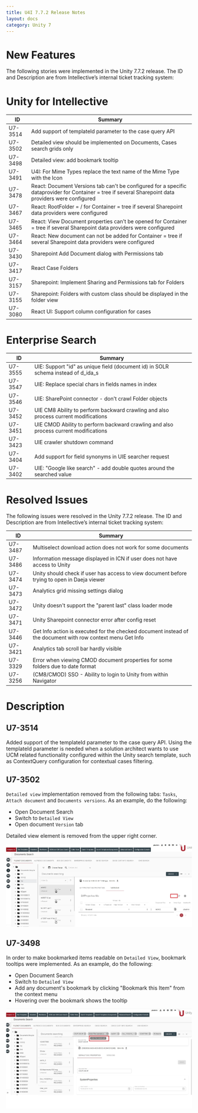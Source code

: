 ```yaml
---
title: U4I 7.7.2 Release Notes
layout: docs
category: Unity 7
---
```


# New Features

The following stories were implemented in the Unity 7.7.2 release. The ID and Description are from Intellective’s internal ticket tracking system:

# Unity for Intellective

| ID      | Summary                                                                                                                                                |
| ------- | ------------------------------------------------------------------------------------------------------------------------------------------------------ |
| U7-3514 | Add support of templateId parameter to the case query API                                                                                              |
| U7-3502 | Detailed view should be implemented on Documents, Cases search grids only                                                                              |
| U7-3498 | Detailed view: add bookmark tooltip                                                                                                                    |
| U7-3491 | U4I: For Mime Types replace the text name of the Mime Type with the Icon                                                                               |
| U7-3478 | React: Document Versions tab can't be configured for a specific dataprovider for Container = tree if several Sharepoint data providers were configured |
| U7-3467 | React: RootFolder = / for Container = tree if several Sharepoint data providers were configured                                                        |
| U7-3465 | React: View Document properties can't be opened for Container = tree if several Sharepoint data providers were configured                              |
| U7-3464 | React: New document can not be added for Container = tree if several Sharepoint data providers were configured                                         |
| U7-3430 | Sharepoint Add Document dialog with Permissions tab                                                                                                    |
| U7-3417 | React Case Folders                                                                                                                                     |
| U7-3157 | Sharepoint: Implement Sharing and Permissions tab for Folders                                                                                          |
| U7-3155 | Sharepoint: Folders with custom class should be displayed in the folder view                                                                           |
| U7-3080 | React UI: Support column configuration for cases                                                                                                       |

# Enterprise Search

| ID      | Summary                                                                              |
| ------- | ------------------------------------------------------------------------------------ |
| U7-3555 | UIE: Support "id" as unique field (document id) in SOLR schema instead of d_ida_s    |
| U7-3547 | UIE: Replace special chars in fields names in index                                  |
| U7-3546 | UIE: SharePoint connector - don't crawl Folder objects                               |
| U7-3452 | UIE CM8 Ability to perform backward crawling and also process current modifications  |
| U7-3451 | UIE CMOD Ability to perform backward crawling and also process current modifications |
| U7-3423 | UIE crawler shutdown command                                                         |
| U7-3404 | Add support for field synonyms in UIE searcher request                               |
| U7-3402 | UIE: "Google like search" - add double quotes around the searched value              |

# Resolved Issues

The following issues were resolved in the Unity 7.7.2 release. The ID and Description are from Intellective’s internal ticket tracking system:

| ID      | Summary                                                                                                     |
| ------- | ----------------------------------------------------------------------------------------------------------- |
| U7-3487 | Multiselect download action does not work for some documents                                                |
| U7-3486 | Information message displayed in ICN if user does not have access to Unity                                  |
| U7-3474 | Unity should check if user has access to view document before trying to open in Daeja viewer                |
| U7-3473 | Analytics grid missing settings dialog                                                                      |
| U7-3472 | Unity doesn't support the "parent last" class loader mode                                                   |
| U7-3471 | Unity Sharepoint connector error after config reset                                                         |
| U7-3446 | Get Info action is executed for the checked document instead of the document with row context menu Get Info |
| U7-3421 | Analytics tab scroll bar hardly visible                                                                     |
| U7-3329 | Error when viewing CMOD document properties for some folders due to date format                             |
| U7-3256 | (CM8/CMOD) SSO - Ability to login to Unity from within Navigator                                            |

# Description

## U7-3514

Added support of the templateId parameter to the case query API.
Using the templateId parameter is needed when a solution architect wants to use UCM related functionality configured within the Unity search template, such as ContextQuery configuration for contextual cases filtering.

## U7-3502

`Detailed view` implementation removed from the following tabs: `Tasks`, `Attach document` and `Documents versions`.
As an example, do the following:

- Open Document Search
- Switch to `Detailed View`
- Open document `Version` tab

Detailed view element is removed from the upper right corner.

![Document Versions](images/VersionsNoDetailedView.jpg)

## U7-3498

In order to make bookmarked items readable on `Detailed View`, bookmark tooltips were implemented.
As an example, do the following:

- Open Document Search
- Switch to `Detailed View`
- Add any document's bookmark by clicking "Bookmark this Item" from the context menu
- Hovering over the bookmark shows the tooltip

![Bookmark tooltip](images/BookmarkTooltips.jpg)
